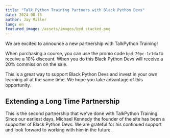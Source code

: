 ```yaml
---
title: "Talk Python Training Partners with Black Python Devs"
date: 2024-08-16
author: Jay Miller
lang: en
featured_image: /assets/images/bpd_stacked.png
---
```


We are excited to announce a new partnership with TalkPython Training!

When purchasing a course, you can use the promo code `bpd-20pc-1c1da` to receive a 10% discount. When you do this Black Python Devs will receive a 20% commission on the sale.

This is a great way to support Black Python Devs and invest in your own learning all at the same time. We hope you take advantage of this opportunity.

## Extending a Long Time Partnership

This is the second partnership that we've done with TalkPython Training. Since our earliest days, Michael Kennedy the founder of the site has been a supporter of Black Python Devs. We are grateful for his continued support and look forward to working with him in the future.
